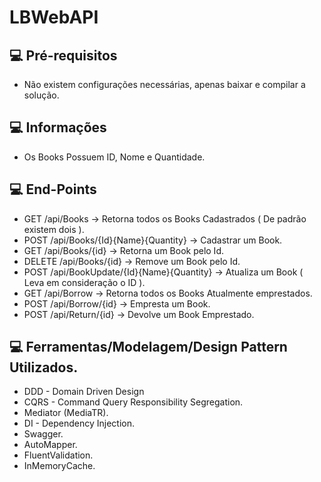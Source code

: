 


# LBWebAPI

## 💻 Pré-requisitos

* Não existem configurações necessárias, apenas baixar e compilar a solução.

## 💻 Informações

* Os Books Possuem ID, Nome e Quantidade.

## 💻 End-Points

* GET     /api/Books -> Retorna todos os Books Cadastrados ( De padrão existem dois ).
* POST    /api/Books/{Id}{Name}{Quantity} -> Cadastrar um Book.
* GET     /api/Books/{id} -> Retorna um Book pelo Id.
* DELETE  /api/Books/{id} -> Remove um Book pelo Id.
* POST    /api/BookUpdate/{Id}{Name}{Quantity} -> Atualiza um Book ( Leva em consideração o ID ).
* GET     /api/Borrow -> Retorna todos os Books Atualmente emprestados.
* POST    /api/Borrow/{id} -> Empresta um Book.
* POST    /api/Return/{id} -> Devolve um Book Emprestado.

## 💻 Ferramentas/Modelagem/Design Pattern Utilizados.

* DDD - Domain Driven Design
* CQRS - Command Query Responsibility Segregation.
* Mediator (MediaTR). 
* DI - Dependency Injection.
* Swagger.
* AutoMapper.
* FluentValidation.
* InMemoryCache.
